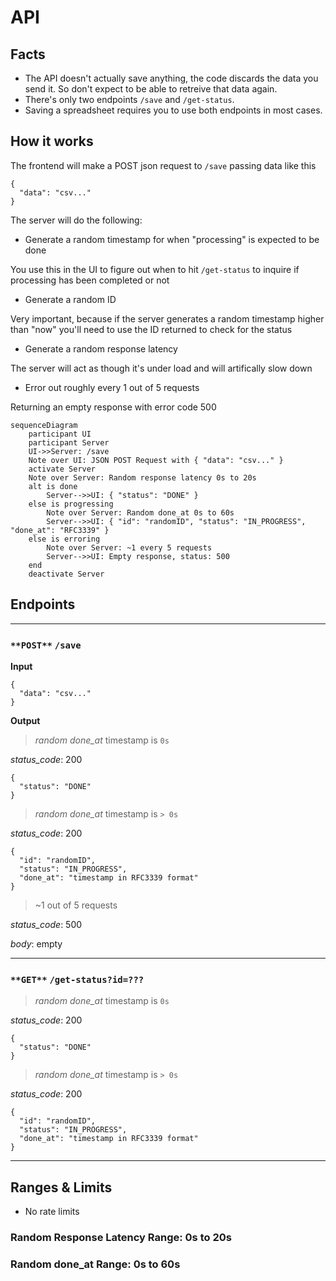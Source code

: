 # API

## Facts

- The API doesn't actually save anything, the code discards the data you send it. So don't expect to be able to retreive that data again.
- There's only two endpoints `/save` and `/get-status`.
- Saving a spreadsheet requires you to use both endpoints in most cases.

## How it works

The frontend will make a POST json request to `/save` passing data like this

```
{
  "data": "csv..."
}
```

The server will do the following:

- Generate a random timestamp for when "processing" is expected to be done

You use this in the UI to figure out when to hit `/get-status` to inquire if processing has been
completed or not

- Generate a random ID

Very important, because if the server generates a random timestamp higher than "now" you'll need
to use the ID returned to check for the status

- Generate a random response latency

The server will act as though it's under load and will artifically slow down

- Error out roughly every 1 out of 5 requests

Returning an empty response with error code 500

```mermaid
sequenceDiagram
    participant UI
    participant Server
    UI->>Server: /save
    Note over UI: JSON POST Request with { "data": "csv..." }
    activate Server
    Note over Server: Random response latency 0s to 20s
    alt is done
        Server-->>UI: { "status": "DONE" }
    else is progressing
        Note over Server: Random done_at 0s to 60s
        Server-->>UI: { "id": "randomID", "status": "IN_PROGRESS", "done_at": "RFC3339" }
    else is erroring
        Note over Server: ~1 every 5 requests
        Server-->>UI: Empty response, status: 500
    end
    deactivate Server
```

## Endpoints

---

### `**POST**` `/save`

**Input**

```
{
  "data": "csv..."
}
```

**Output**

> _random done_at_ timestamp is `0s`

_status_code_: 200

```
{
  "status": "DONE"
}
```

> _random done_at_ timestamp is `> 0s`

_status_code_: 200

```
{
  "id": "randomID",
  "status": "IN_PROGRESS",
  "done_at": "timestamp in RFC3339 format"
}
```

> ~1 out of 5 requests

_status_code_: 500

_body_: empty

---

### `**GET**` `/get-status?id=???`

> _random done_at_ timestamp is `0s`

_status_code_: 200

```
{
  "status": "DONE"
}
```

> _random done_at_ timestamp is `> 0s`

_status_code_: 200

```
{
  "id": "randomID",
  "status": "IN_PROGRESS",
  "done_at": "timestamp in RFC3339 format"
}
```

---

## Ranges & Limits

- No rate limits

### Random Response Latency Range: 0s to 20s

### Random done_at Range: 0s to 60s
